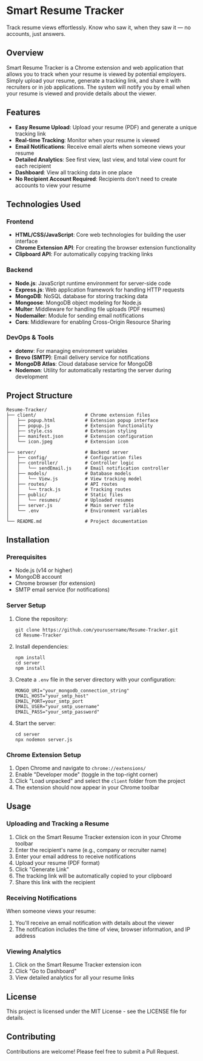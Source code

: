 # Smart Resume Tracker

Track resume views effortlessly. Know who saw it, when they saw it — no accounts, just answers.

## Overview

Smart Resume Tracker is a Chrome extension and web application that allows you to track when your resume is viewed by potential employers. Simply upload your resume, generate a tracking link, and share it with recruiters or in job applications. The system will notify you by email when your resume is viewed and provide details about the viewer.

## Features

- **Easy Resume Upload**: Upload your resume (PDF) and generate a unique tracking link
- **Real-time Tracking**: Monitor when your resume is viewed
- **Email Notifications**: Receive email alerts when someone views your resume
- **Detailed Analytics**: See first view, last view, and total view count for each recipient
- **Dashboard**: View all tracking data in one place
- **No Recipient Account Required**: Recipients don't need to create accounts to view your resume

## Technologies Used

### Frontend
- **HTML/CSS/JavaScript**: Core web technologies for building the user interface
- **Chrome Extension API**: For creating the browser extension functionality
- **Clipboard API**: For automatically copying tracking links

### Backend
- **Node.js**: JavaScript runtime environment for server-side code
- **Express.js**: Web application framework for handling HTTP requests
- **MongoDB**: NoSQL database for storing tracking data
- **Mongoose**: MongoDB object modeling for Node.js
- **Multer**: Middleware for handling file uploads (PDF resumes)
- **Nodemailer**: Module for sending email notifications
- **Cors**: Middleware for enabling Cross-Origin Resource Sharing

### DevOps & Tools
- **dotenv**: For managing environment variables
- **Brevo (SMTP)**: Email delivery service for notifications
- **MongoDB Atlas**: Cloud database service for MongoDB
- **Nodemon**: Utility for automatically restarting the server during development

## Project Structure

```
Resume-Tracker/
├── client/                  # Chrome extension files
│   ├── popup.html           # Extension popup interface
│   ├── popup.js             # Extension functionality
│   ├── style.css            # Extension styling
│   ├── manifest.json        # Extension configuration
│   └── icon.jpeg            # Extension icon
│
├── server/                  # Backend server
│   ├── config/              # Configuration files
│   ├── controller/          # Controller logic
│   │   └── sendEmail.js     # Email notification controller
│   ├── models/              # Database models
│   │   └── View.js          # View tracking model
│   ├── routes/              # API routes
│   │   └── track.js         # Tracking routes
│   ├── public/              # Static files
│   │   └── resumes/         # Uploaded resumes
│   ├── server.js            # Main server file
│   └── .env                 # Environment variables
│
└── README.md                # Project documentation
```

## Installation

### Prerequisites
- Node.js (v14 or higher)
- MongoDB account
- Chrome browser (for extension)
- SMTP email service (for notifications)

### Server Setup

1. Clone the repository:
   ```
   git clone https://github.com/yourusername/Resume-Tracker.git
   cd Resume-Tracker
   ```

2. Install dependencies:
   ```
   npm install
   cd server
   npm install
   ```

3. Create a `.env` file in the server directory with your configuration:
   ```
   MONGO_URI="your_mongodb_connection_string"
   EMAIL_HOST="your_smtp_host"
   EMAIL_PORT=your_smtp_port
   EMAIL_USER="your_smtp_username"
   EMAIL_PASS="your_smtp_password"
   ```

4. Start the server:
   ```
   cd server
   npx nodemon server.js
   ```

### Chrome Extension Setup

1. Open Chrome and navigate to `chrome://extensions/`
2. Enable "Developer mode" (toggle in the top-right corner)
3. Click "Load unpacked" and select the `client` folder from the project
4. The extension should now appear in your Chrome toolbar

## Usage

### Uploading and Tracking a Resume

1. Click on the Smart Resume Tracker extension icon in your Chrome toolbar
2. Enter the recipient's name (e.g., company or recruiter name)
3. Enter your email address to receive notifications
4. Upload your resume (PDF format)
5. Click "Generate Link"
6. The tracking link will be automatically copied to your clipboard
7. Share this link with the recipient

### Receiving Notifications

When someone views your resume:
1. You'll receive an email notification with details about the viewer
2. The notification includes the time of view, browser information, and IP address

### Viewing Analytics

1. Click on the Smart Resume Tracker extension icon
2. Click "Go to Dashboard"
3. View detailed analytics for all your resume links

## License

This project is licensed under the MIT License - see the LICENSE file for details.

## Contributing

Contributions are welcome! Please feel free to submit a Pull Request.

